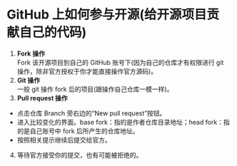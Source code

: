 # GitHub 上如何参与开源(给开源项目贡献自己的代码)
1. **Fork 操作**  
Fork 该开源项目到自己的 GitHub 账号下(因为自己的仓库才有权限进行 git 操作，除非官方授权于你才能直接操作官方源码)。
2. **Git 操作**  
一般 git 操作 fork 后的项目(跟操作自己仓库一模一样)。
3. **Pull request 操作**  
  - 点击仓库 Branch 旁右边的“New pull request”按钮。
  - 进入比较变化的界面。base fork：指的是作者仓库目录地址；head fork：指的是自己账号中 fork 后所产生的仓库地址。
  - 按照相关提示继续后提交给官方。
4. 等待官方接受你的提交，也有可能被拒绝的。